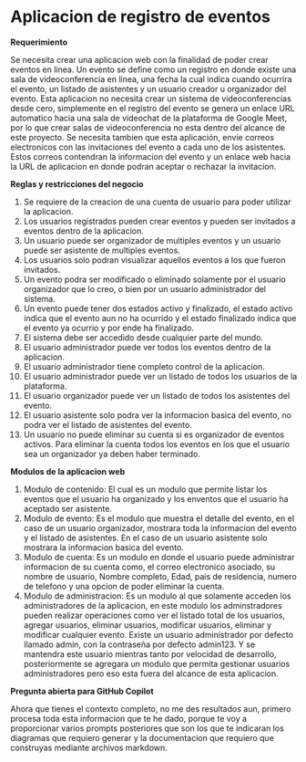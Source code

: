 # Aplicacion de registro de eventos

**Requerimiento**

Se necesita crear una aplicacion web con la finalidad de poder crear eventos en linea. Un evento se define como un registro en donde existe una sala de videoconferencia en linea, una fecha la cual indica cuando ocurrira el evento, un listado de asistentes y un usuario creador u organizador del evento. Esta aplicacion no necesita crear un sistema de videoconferencias desde cero, simplemente en el registro del evento se genera un enlace URL automatico hacia una sala de videochat de la plataforma de Google Meet, por lo que crear salas de videoconferencia no esta dentro del alcance de este proyecto. Se necesita tambien que esta aplicación, envie correos electronicos con las invitaciones del evento a cada uno de los asistentes. Estos correos contendran la informacion del evento y un enlace web hacia la URL de aplicacion en donde podran aceptar o rechazar la invitacion.

**Reglas y restricciones del negocio**

1. Se requiere de la creacion de una cuenta de usuario para poder utilizar la aplicacion.
2. Los usuarios registrados pueden crear eventos y pueden ser invitados a eventos dentro de la aplicacion.
3. Un usuario puede ser organizador de multiples eventos y un usuario puede ser asistente de multiples eventos.
4. Los usuarios solo podran visualizar aquellos eventos a los que fueron invitados.
5. Un evento podra ser modificado o eliminado solamente por el usuario organizador que lo creo, o bien por un usuario administrador del sistema.
6. Un evento puede tener dos estados activo y finalizado, el estado activo indica que el evento aun no ha ocurrido y el estado finalizado indica que el evento ya ocurrio y por ende ha finalizado.
7. El sistema debe ser accedido desde cualquier parte del mundo.
8. El usuario administrador puede ver todos los eventos dentro de la aplicacion.
9. El usuario administrador tiene completo control de la aplicacion.
10. El usuario administrador puede ver un listado de todos los usuarios de la plataforma.
11. El usuario organizador puede ver un listado de todos los asistentes del evento.
12. El usuario asistente solo podra ver la informacion basica del evento, no podra ver el listado de asistentes del evento.
13. Un usuario no puede eliminar su cuenta si es organizador de eventos activos. Para eliminar la cuenta todos los eventos en los que el usuario sea un organizador ya deben haber terminado.

**Modulos de la aplicacion web**

1. Modulo de contenido: El cual es un modulo que permite listar los eventos que el usuario ha organizado y los enventos que el usuario ha aceptado ser asistente.
2. Modulo de evento: Es el modulo que muestra el detalle del evento, en el caso de un usuario organizador, mostrara toda la informacion del evento y el listado de asistentes. En el caso de un usuario asistente solo mostrara la informacion basica del evento.
3. Modulo de cuenta: Es un modulo en donde el usuario puede administrar informacion de su cuenta como, el correo electronico asociado, su nombre de usuario, Nombre completo, Edad, pais de residencia, numero de telefono y una opcion de poder eliminar la cuenta.
4. Modulo de administracion: Es un modulo al que solamente acceden los administradores de la aplicacion, en este modulo los adminstradores pueden realizar operaciones como ver el listado total de los usuarios, agregar usuarios, eliminar usuarios, modificar usuarios, eliminar y modificar cualquier evento. Existe un usuario administrador por defecto llamado admin, con la contraseña por defecto admin123. Y se mantendra este usuario mientras tanto por velocidad de desarrollo, posteriormente se agregara un modulo que permita gestionar usuarios administradores pero eso esta fuera del alcance de esta aplicacion.

**Pregunta abierta para GitHub Copilot**

Ahora que tienes el contexto completo, no me des resultados aun, primero procesa toda esta informacion que te he dado, porque te voy a proporcionar varios prompts posteriores que son los que te indicaran los diagramas que requiero generar y la documentacion que requiero que construyas mediante archivos markdown.